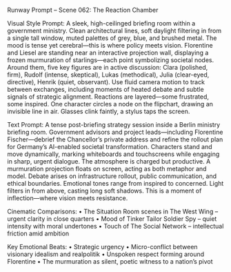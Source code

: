 Runway Prompt – Scene 062: The Reaction Chamber

Visual Style Prompt:
A sleek, high-ceilinged briefing room within a government ministry. Clean architectural lines, soft daylight filtering in from a single tall window, muted palettes of grey, blue, and brushed metal. The mood is tense yet cerebral—this is where policy meets vision. Florentine and Liesel are standing near an interactive projection wall, displaying a frozen murmuration of starlings—each point symbolizing societal nodes. Around them, five key figures are in active discussion: Clara (polished, firm), Rudolf (intense, skeptical), Lukas (methodical), Julia (clear-eyed, directive), Henrik (quiet, observant). Use fluid camera motion to track between exchanges, including moments of heated debate and subtle signals of strategic alignment. Reactions are layered—some frustrated, some inspired. One character circles a node on the flipchart, drawing an invisible line in air. Glasses clink faintly, a stylus taps the screen.

Text Prompt:
A tense post-briefing strategy session inside a Berlin ministry briefing room. Government advisors and project leads—including Florentine Fischer—debrief the Chancellor’s private address and refine the rollout plan for Germany’s AI-enabled societal transformation. Characters stand and move dynamically, marking whiteboards and touchscreens while engaging in sharp, urgent dialogue. The atmosphere is charged but productive. A murmuration projection floats on screen, acting as both metaphor and model. Debate arises on infrastructure rollout, public communication, and ethical boundaries. Emotional tones range from inspired to concerned. Light filters in from above, casting long soft shadows. This is a moment of inflection—where vision meets resistance.

Cinematic Comparisons:
	•	The Situation Room scenes in The West Wing – urgent clarity in close quarters
	•	Mood of Tinker Tailor Soldier Spy – quiet intensity with moral undertones
	•	Touch of The Social Network – intellectual friction amid ambition

Key Emotional Beats:
	•	Strategic urgency
	•	Micro-conflict between visionary idealism and realpolitik
	•	Unspoken respect forming around Florentine
	•	The murmuration as silent, poetic witness to a nation’s pivot
